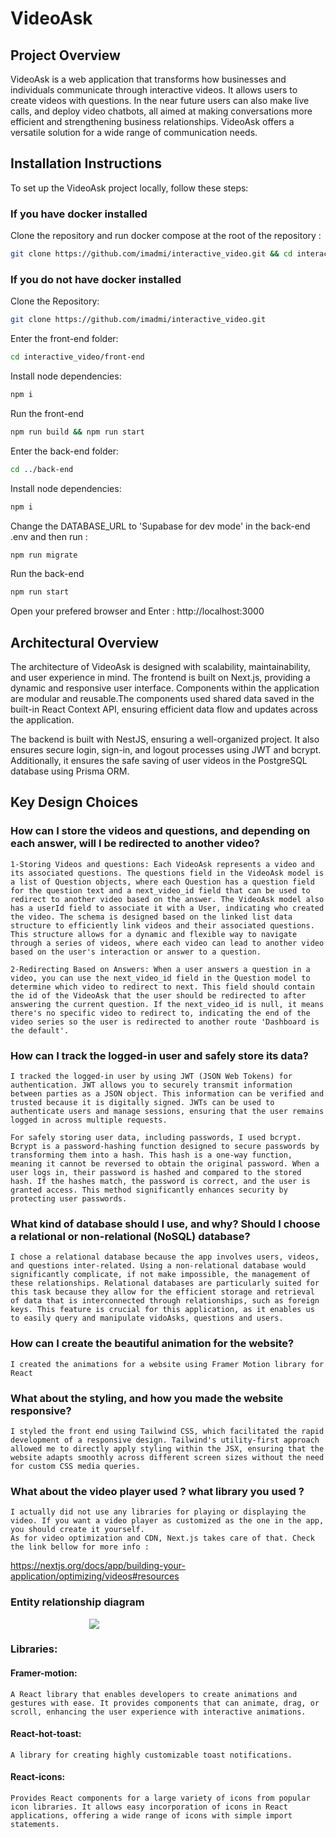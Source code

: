 # VideoAsk

## Project Overview

VideoAsk is a web application that transforms how businesses and individuals communicate through interactive videos. It allows users to create videos with questions. In the near future users can also make live calls, and deploy video chatbots, all aimed at making conversations more efficient and strengthening business relationships. VideoAsk offers a versatile solution for a wide range of communication needs.

## Installation Instructions
To set up the VideoAsk project locally, follow these steps:

### If you have docker installed
Clone the repository and run docker compose at the root of the repository :
``` bash
git clone https://github.com/imadmi/interactive_video.git && cd interactive_video && docker compose up --build
```

### If you do not have docker installed

Clone the Repository:

``` bash
git clone https://github.com/imadmi/interactive_video.git
```
Enter the front-end folder:
``` bash
cd interactive_video/front-end
```
Install node dependencies:
``` bash
npm i
```
Run the front-end
``` bash
npm run build && npm run start
```

Enter the back-end folder:
``` bash
cd ../back-end
```
Install node dependencies:
``` bash
npm i
```
Change the DATABASE_URL to 'Supabase for dev mode' in the back-end .env and then run :
``` bash
npm run migrate
```
Run the back-end
``` bash
npm run start
```


Open your prefered browser and Enter :
http://localhost:3000


## Architectural Overview
The architecture of VideoAsk is designed with scalability, maintainability, and user experience in mind. The frontend is built on Next.js, providing a dynamic and responsive user interface. Components within the application are modular and reusable.The components used shared data saved in the built-in React Context API, ensuring efficient data flow and updates across the application.



The backend is built with NestJS, ensuring a well-organized project. It also ensures secure login, sign-in, and logout processes using JWT and bcrypt. Additionally, it ensures the safe saving of user videos in the PostgreSQL database using Prisma ORM.

## Key Design Choices

### How can I store the videos and questions, and depending on each answer, will I be redirected to another video?

```
1-Storing Videos and questions: Each VideoAsk represents a video and its associated questions. The questions field in the VideoAsk model is a list of Question objects, where each Question has a question field for the question text and a next_video_id field that can be used to redirect to another video based on the answer. The VideoAsk model also has a userId field to associate it with a User, indicating who created the video. The schema is designed based on the linked list data structure to efficiently link videos and their associated questions. This structure allows for a dynamic and flexible way to navigate through a series of videos, where each video can lead to another video based on the user's interaction or answer to a question. 

2-Redirecting Based on Answers: When a user answers a question in a video, you can use the next_video_id field in the Question model to determine which video to redirect to next. This field should contain the id of the VideoAsk that the user should be redirected to after answering the current question. If the next_video_id is null, it means there's no specific video to redirect to, indicating the end of the video series so the user is redirected to another route 'Dashboard is the default'.
```

### How can I track the logged-in user and safely store its data?

```
I tracked the logged-in user by using JWT (JSON Web Tokens) for authentication. JWT allows you to securely transmit information between parties as a JSON object. This information can be verified and trusted because it is digitally signed. JWTs can be used to authenticate users and manage sessions, ensuring that the user remains logged in across multiple requests.

For safely storing user data, including passwords, I used bcrypt. Bcrypt is a password-hashing function designed to secure passwords by transforming them into a hash. This hash is a one-way function, meaning it cannot be reversed to obtain the original password. When a user logs in, their password is hashed and compared to the stored hash. If the hashes match, the password is correct, and the user is granted access. This method significantly enhances security by protecting user passwords.
```

### What kind of database should I use, and why? Should I choose a relational or non-relational (NoSQL) database?

```
I chose a relational database because the app involves users, videos, and questions inter-related. Using a non-relational database would significantly complicate, if not make impossible, the management of these relationships. Relational databases are particularly suited for this task because they allow for the efficient storage and retrieval of data that is interconnected through relationships, such as foreign keys. This feature is crucial for this application, as it enables us to easily query and manipulate vidoAsks, questions and users.
```

### How can I create the beautiful animation for the website?
```
I created the animations for a website using Framer Motion library for React
```

### What about the styling, and how you made the website responsive?
```
I styled the front end using Tailwind CSS, which facilitated the rapid development of a responsive design. Tailwind's utility-first approach allowed me to directly apply styling within the JSX, ensuring that the website adapts smoothly across different screen sizes without the need for custom CSS media queries.
```

### What about the video player used ? what library you used ?
```
I actually did not use any libraries for playing or displaying the video. If you want a video player as customized as the one in the app, you should create it yourself. 
As for video optimization and CDN, Next.js takes care of that. Check the link bellow for more info :
```
https://nextjs.org/docs/app/building-your-application/optimizing/videos#resources


### Entity relationship diagram
<img src="./prisma-erd.svg" style="max-width: 50%; display: block; margin-left: auto; margin-right: auto;"/>


### Libraries:

#### Framer-motion: 
```
A React library that enables developers to create animations and gestures with ease. It provides components that can animate, drag, or scroll, enhancing the user experience with interactive animations.
```

#### React-hot-toast: 
```
A library for creating highly customizable toast notifications.
```

#### React-icons: 
```
Provides React components for a large variety of icons from popular icon libraries. It allows easy incorporation of icons in React applications, offering a wide range of icons with simple import statements.
```
